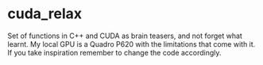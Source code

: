 # cuda_relax
Set of functions in C++ and CUDA as brain teasers, and not forget what learnt.
My local GPU is a Quadro P620 with the limitations that come with it.
If you take inspiration remember to change the code accordingly.
